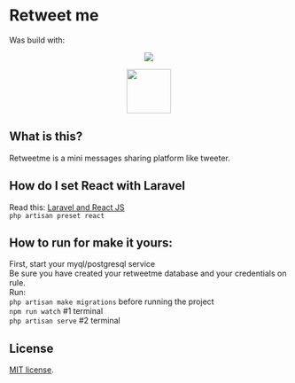 #  Retweet me
Was build with:

<p align="center"><img src="https://laravel.com/assets/img/components/logo-laravel.svg"></p>
<p align="center"><img src="https://upload.wikimedia.org/wikipedia/commons/a/a7/React-icon.svg" width="80px"></p>

## What is this?
Retweetme is a mini messages sharing platform like tweeter.

## How do I set React with Laravel
Read this:
[Laravel and React JS](https://laravel.com/docs/5.6/frontend#using-react)\
`php artisan preset react`

## How to run for make it yours:
First, start your myql/postgresql service\
Be sure you have created your retweetme database and your credentials on rule.\
Run:\
`php artisan make migrations` before running the project\
`npm run watch` #1 terminal\
`php artisan serve` #2 terminal

## License
[MIT license](https://opensource.org/licenses/MIT).
